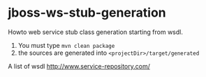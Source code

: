 jboss-ws-stub-generation
==========================

Howto web service stub class generation starting from wsdl.

1. You must type `mvn clean package`
2. the sources are generated into `<projectDir>/target/generated`

A list of wsdl 
http://www.service-repository.com/

